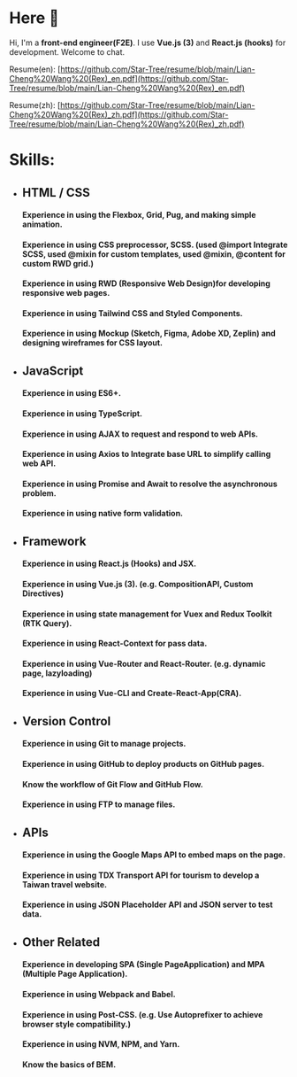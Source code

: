 # Here 👋

Hi, I'm a **front-end engineer(F2E)**. I use **Vue.js (3)** and **React.js (hooks)** for development. Welcome to chat.<br >

Resume(en): [https://github.com/Star-Tree/resume/blob/main/Lian-Cheng%20Wang%20(Rex)_en.pdf](https://github.com/Star-Tree/resume/blob/main/Lian-Cheng%20Wang%20(Rex)_en.pdf) 

Resume(zh): [https://github.com/Star-Tree/resume/blob/main/Lian-Cheng%20Wang%20(Rex)_zh.pdf](https://github.com/Star-Tree/resume/blob/main/Lian-Cheng%20Wang%20(Rex)_zh.pdf)
<br >
# Skills:

* ## HTML / CSS
  #### Experience in using the Flexbox, Grid, Pug, and making simple animation.
  #### Experience in using CSS preprocessor, SCSS. (used @import Integrate SCSS, used @mixin for custom templates, used @mixin, @content for custom RWD grid.)
  #### Experience in using RWD (Responsive Web Design)for developing responsive web pages.
  #### Experience in using Tailwind CSS and Styled Components.
  #### Experience in using Mockup (Sketch, Figma, Adobe XD, Zeplin) and designing wireframes for CSS layout.

* ## JavaScript
  #### Experience in using ES6+.
  #### Experience in using TypeScript.
  #### Experience in using AJAX to request and respond to web APIs.
  #### Experience in using Axios to Integrate base URL to simplify calling web API.
  #### Experience in using Promise and Await to resolve the asynchronous problem. 
  #### Experience in using native form validation.

* ## Framework
  #### Experience in using React.js (Hooks) and JSX.
  #### Experience in using Vue.js (3). (e.g. CompositionAPI, Custom Directives)
  #### Experience in using state management for Vuex and Redux Toolkit (RTK Query).
  #### Experience in using React-Context for pass data.
  #### Experience in using Vue-Router and React-Router. (e.g. dynamic page, lazyloading)
  #### Experience in using Vue-CLI and Create-React-App(CRA).
 
* ## Version Control
  #### Experience in using Git to manage projects.
  #### Experience in using GitHub to deploy products on GitHub pages.
  #### Know the workflow of Git Flow and GitHub Flow.
  #### Experience in using FTP to manage files.
  
* ## APIs
  #### Experience in using the Google Maps API to embed maps on the page.
  #### Experience in using TDX Transport API for tourism to develop a Taiwan travel website.
  #### Experience in using JSON Placeholder API and  JSON server to test data.
  
* ## Other Related
  #### Experience in developing SPA (Single PageApplication) and MPA (Multiple Page Application).
  #### Experience in using Webpack and Babel.
  #### Experience in using Post-CSS. (e.g. Use Autoprefixer to achieve browser style compatibility.)
  #### Experience in using NVM, NPM, and Yarn.
  #### Know the basics of BEM.


<!--
**Star-Tree/Star-Tree** is a ✨ _special_ ✨ repository because its `README.md` (this file) appears on your GitHub profile.

Here are some ideas to get you started:

- 🔭 I’m currently working on ...
- 🌱 I’m currently learning ...
- 👯 I’m looking to collaborate on ...
- 🤔 I’m looking for help with ...
- 💬 Ask me about ...
- 📫 How to reach me: ...
- 😄 Pronouns: ...
- ⚡ Fun fact: ...
-->
